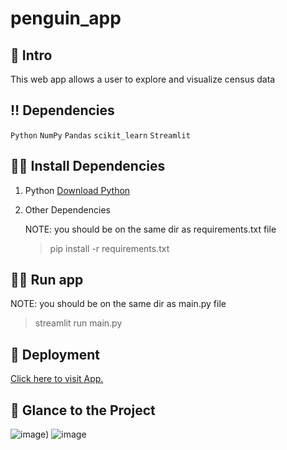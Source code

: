 # penguin_app

## 📃 Intro
This web app allows a user to explore and visualize census data


## ‼ Dependencies
`Python` `NumPy` `Pandas` `scikit_learn` `Streamlit` 


## 👩‍💻 Install Dependencies

1. Python
<a href="https://www.python.org/downloads/" target="_blank">Download Python</a>
    
 
2. Other Dependencies

    NOTE: you should be on the same dir as requirements.txt file 
    > pip install -r requirements.txt


## 🏃‍♂️ Run app

NOTE: you should be on the same dir as main.py file
> streamlit run main.py

## 🛫 Deployment
<a href="https://share.streamlit.io/shishirshekhar/penguin_app/main/main.py/" target="_blank">Click here to visit App.</a>

## 👀 Glance to the Project

![image](https://user-images.githubusercontent.com/71517975/147857739-a9fa5b35-d569-45ba-bfd2-7582a45da9fb.png))
![image](https://user-images.githubusercontent.com/71517975/147857755-71780bec-1b11-4c20-ac1f-5d5b022844e2.png)

